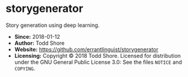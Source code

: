 # storygenerator
Story generation using deep learning.

* **Since:** 2018-01-12
* **Author:** Todd Shore
* **Website:**  https://github.com/errantlinguist/storygenerator
* **Licensing:** Copyright &copy; 2018 Todd Shore. Licensed for distribution under the GNU General Public License 3.0: See the files `NOTICE` and `COPYING`.

